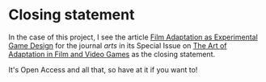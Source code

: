# Closing statement

In the case of this project, I see the article [Film Adaptation as Experimental Game Design](https://www.mdpi.com/2076-0752/9/4/103) for the journal *arts* in its Special Issue on [The Art of Adaptation in Film and Video Games](https://www.mdpi.com/journal/arts/special_issues/art_adaptation) as the closing statement.

It's Open Access and all that, so have at it if you want to!
